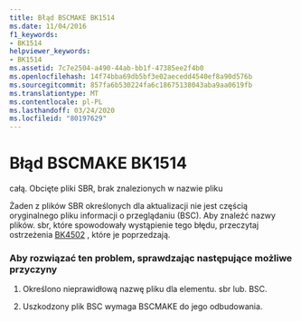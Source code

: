 ```yaml
---
title: Błąd BSCMAKE BK1514
ms.date: 11/04/2016
f1_keywords:
- BK1514
helpviewer_keywords:
- BK1514
ms.assetid: 7c7e2504-a490-44ab-bb1f-47385ee2f4b0
ms.openlocfilehash: 14f74bba69db5bf3e02aecedd4540ef8a90d576b
ms.sourcegitcommit: 857fa6b530224fa6c18675138043aba9aa0619fb
ms.translationtype: MT
ms.contentlocale: pl-PL
ms.lasthandoff: 03/24/2020
ms.locfileid: "80197629"
---
```

# <a name="bscmake-error-bk1514"></a>Błąd BSCMAKE BK1514

całą. Obcięte pliki SBR, brak znalezionych w nazwie pliku

Żaden z plików SBR określonych dla aktualizacji nie jest częścią oryginalnego pliku informacji o przeglądaniu (BSC). Aby znaleźć nazwy plików. sbr, które spowodowały wystąpienie tego błędu, przeczytaj ostrzeżenia [BK4502](../../error-messages/tool-errors/bscmake-warning-bk4502.md) , które je poprzedzają.

### <a name="to-fix-by-checking-the-following-possible-causes"></a>Aby rozwiązać ten problem, sprawdzając następujące możliwe przyczyny

1. Określono nieprawidłową nazwę pliku dla elementu. sbr lub. BSC.

1. Uszkodzony plik BSC wymaga BSCMAKE do jego odbudowania.
